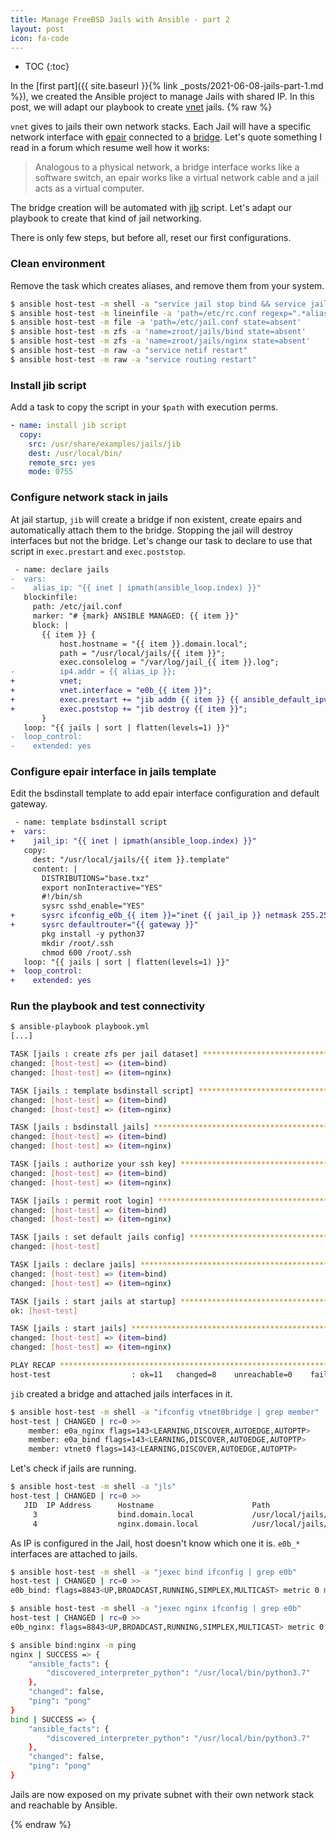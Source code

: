 ```yaml
---
title: Manage FreeBSD Jails with Ansible - part 2
layout: post
icon: fa-code
---
```

* TOC
{:toc}

In the [first part]({{ site.baseurl }}{% link _posts/2021-06-08-jails-part-1.md %}), we created the Ansible project to manage Jails with shared IP. In this post, we will adapt our playbook to create [vnet](https://www.unix.com/man-page/freebsd/9/vimage/) jails.
{% raw %}

``vnet`` gives to jails their own network stacks. Each Jail will have a specific network interface with [epair](https://www.freebsd.org/cgi/man.cgi?query=epair&sektion=4&manpath=freebsd-release-ports) connected to a [bridge](https://www.freebsd.org/cgi/man.cgi?query=bridge&sektion=4&manpath=freebsd-release-ports). Let's quote something I read in a forum which resume well how it works:

> Analogous to a physical network, a bridge interface works like a software switch, an epair works like a virtual network cable and a jail acts as a virtual computer.

The bridge creation will be automated with [jib](https://github.com/freebsd/freebsd-src/blob/373ffc62c158e52cde86a5b934ab4a51307f9f2e/share/examples/jails/jib) script.
Let's adapt our playbook to create that kind of jail networking.

There is only few steps, but before all, reset our first configurations.

### Clean environment

Remove the task which creates aliases, and remove them from your system.
```bash
$ ansible host-test -m shell -a "service jail stop bind && service jail stop nginx"
$ ansible host-test -m lineinfile -a 'path=/etc/rc.conf regexp=".*alias.*" state=absent'
$ ansible host-test -m file -a 'path=/etc/jail.conf state=absent'
$ ansible host-test -m zfs -a 'name=zroot/jails/bind state=absent'
$ ansible host-test -m zfs -a 'name=zroot/jails/nginx state=absent'
$ ansible host-test -m raw -a "service netif restart"
$ ansible host-test -m raw -a "service routing restart"
```

### Install jib script
Add a task to copy the script in your ``$path`` with execution perms.
```yaml
- name: install jib script
  copy:
    src: /usr/share/examples/jails/jib
    dest: /usr/local/bin/
    remote_src: yes
    mode: 0755
```

### Configure network stack in jails
At jail startup, ``jib`` will create a bridge if non existent, create epairs and automatically attach them to the bridge. Stopping the jail will destroy interfaces but not the bridge.
Let's change our task to declare to use that script in ``exec.prestart`` and ``exec.poststop``.
```diff
 - name: declare jails
-  vars:
-    alias_ip: "{{ inet | ipmath(ansible_loop.index) }}"
   blockinfile:
     path: /etc/jail.conf
     marker: "# {mark} ANSIBLE MANAGED: {{ item }}"
     block: |
       {{ item }} {
           host.hostname = "{{ item }}.domain.local";
           path = "/usr/local/jails/{{ item }}";
           exec.consolelog = "/var/log/jail_{{ item }}.log";
-          ip4.addr = {{ alias_ip }};
+          vnet;
+          vnet.interface = "e0b_{{ item }}";
+          exec.prestart += "jib addm {{ item }} {{ ansible_default_ipv4.interface }}";
+          exec.poststop += "jib destroy {{ item }}";
       }
   loop: "{{ jails | sort | flatten(levels=1) }}"
-  loop_control:
-    extended: yes
```

### Configure epair interface in jails template
Edit the bsdinstall template to add epair interface configuration and default gateway.
```diff
 - name: template bsdinstall script
+  vars:
+    jail_ip: "{{ inet | ipmath(ansible_loop.index) }}"
   copy:
     dest: "/usr/local/jails/{{ item }}.template"
     content: |
       DISTRIBUTIONS="base.txz"
       export nonInteractive="YES"
       #!/bin/sh
       sysrc sshd_enable="YES"
+      sysrc ifconfig_e0b_{{ item }}="inet {{ jail_ip }} netmask 255.255.255.0"
+      sysrc defaultrouter="{{ gateway }}"
       pkg install -y python37
       mkdir /root/.ssh
       chmod 600 /root/.ssh
   loop: "{{ jails | sort | flatten(levels=1) }}"
+  loop_control:
+    extended: yes
```

### Run the playbook and test connectivity
```bash
$ ansible-playbook playbook.yml
[...]

TASK [jails : create zfs per jail dataset] ***************************************
changed: [host-test] => (item=bind)
changed: [host-test] => (item=nginx)

TASK [jails : template bsdinstall script] ****************************************
changed: [host-test] => (item=bind)
changed: [host-test] => (item=nginx)

TASK [jails : bsdinstall jails] **************************************************
changed: [host-test] => (item=bind)
changed: [host-test] => (item=nginx)

TASK [jails : authorize your ssh key] ********************************************
changed: [host-test] => (item=bind)
changed: [host-test] => (item=nginx)

TASK [jails : permit root login] *************************************************
changed: [host-test] => (item=bind)
changed: [host-test] => (item=nginx)

TASK [jails : set default jails config] ******************************************
changed: [host-test]

TASK [jails : declare jails] *****************************************************
changed: [host-test] => (item=bind)
changed: [host-test] => (item=nginx)

TASK [jails : start jails at startup] ********************************************
ok: [host-test]

TASK [jails : start jails] *******************************************************
changed: [host-test] => (item=bind)
changed: [host-test] => (item=nginx)

PLAY RECAP ***********************************************************************
host-test                  : ok=11   changed=8    unreachable=0    failed=0    skipped=0    rescued=0    ignored=0
```
``jib`` created a bridge and attached jails interfaces in it.
```bash
$ ansible host-test -m shell -a "ifconfig vtnet0bridge | grep member"
host-test | CHANGED | rc=0 >>
	member: e0a_nginx flags=143<LEARNING,DISCOVER,AUTOEDGE,AUTOPTP>
	member: e0a_bind flags=143<LEARNING,DISCOVER,AUTOEDGE,AUTOPTP>
	member: vtnet0 flags=143<LEARNING,DISCOVER,AUTOEDGE,AUTOPTP>
```
Let's check if jails are running.
```bash
$ ansible host-test -m shell -a "jls"
host-test | CHANGED | rc=0 >>
   JID  IP Address      Hostname                      Path
     3                  bind.domain.local             /usr/local/jails/bind
     4                  nginx.domain.local            /usr/local/jails/nginx

```
As IP is configured in the Jail, host doesn't know which one it is.
``e0b_*`` interfaces are attached to jails.
```bash
$ ansible host-test -m shell -a "jexec bind ifconfig | grep e0b"
host-test | CHANGED | rc=0 >>
e0b_bind: flags=8843<UP,BROADCAST,RUNNING,SIMPLEX,MULTICAST> metric 0 mtu 1500

$ ansible host-test -m shell -a "jexec nginx ifconfig | grep e0b"
host-test | CHANGED | rc=0 >>
e0b_nginx: flags=8843<UP,BROADCAST,RUNNING,SIMPLEX,MULTICAST> metric 0 mtu 1500
```

```bash
$ ansible bind:nginx -m ping
nginx | SUCCESS => {
    "ansible_facts": {
        "discovered_interpreter_python": "/usr/local/bin/python3.7"
    },
    "changed": false,
    "ping": "pong"
}
bind | SUCCESS => {
    "ansible_facts": {
        "discovered_interpreter_python": "/usr/local/bin/python3.7"
    },
    "changed": false,
    "ping": "pong"
}
```
Jails are now exposed on my private subnet with their own network stack and reachable by Ansible.

{% endraw %}
